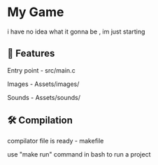 # My Game

i have no idea what it gonna be , im just starting

## 🚀 Features




Entry point - src/main.c

Images - Assets/images/

Sounds - Assets/sounds/




## 🛠️ Compilation


compilator file is ready - makefile

use "make run" command in bash to run a project
